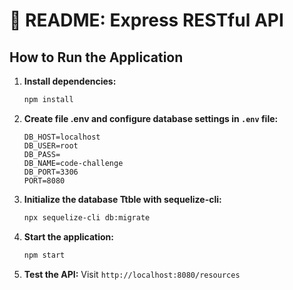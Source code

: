 # 📘 README: Express RESTful API

## How to Run the Application

1. **Install dependencies:**
   ```bash
   npm install
   ```
2. **Create file .env and configure database settings in `.env` file:**
   ```env
   DB_HOST=localhost
   DB_USER=root
   DB_PASS=
   DB_NAME=code-challenge
   DB_PORT=3306
   PORT=8080
   ```
3. **Initialize the database Ttble with sequelize-cli:**
   ```bash
   npx sequelize-cli db:migrate
   ```
4. **Start the application:**
   ```bash
   npm start
   ```
5. **Test the API:** Visit `http://localhost:8080/resources`
